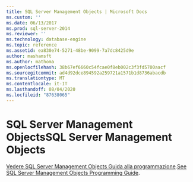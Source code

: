```yaml
---
title: SQL Server Management Objects | Microsoft Docs
ms.custom: ''
ms.date: 06/13/2017
ms.prod: sql-server-2014
ms.reviewer: ''
ms.technology: database-engine
ms.topic: reference
ms.assetid: ea830e74-5271-48be-9099-7a7dc8425d9e
author: mashamsft
ms.author: mathoma
ms.openlocfilehash: 38b67ef6660c54fcae0f8eb002c3f3fd5700aacf
ms.sourcegitcommit: ad4d92dce894592a259721a1571b1d8736abacdb
ms.translationtype: MT
ms.contentlocale: it-IT
ms.lasthandoff: 08/04/2020
ms.locfileid: "87638065"
---
```

# <a name="sql-server-management-objects"></a><span data-ttu-id="7524e-102">SQL Server Management Objects</span><span class="sxs-lookup"><span data-stu-id="7524e-102">SQL Server Management Objects</span></span>

<span data-ttu-id="7524e-103">[Vedere SQL Server Management Objects Guida alla programmazione](../../relational-databases/server-management-objects-smo/sql-server-management-objects-smo-programming-guide.md).</span><span class="sxs-lookup"><span data-stu-id="7524e-103">[See SQL Server Management Objects Programming Guide](../../relational-databases/server-management-objects-smo/sql-server-management-objects-smo-programming-guide.md).</span></span>

